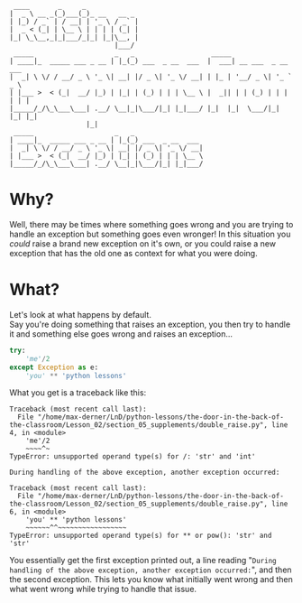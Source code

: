 ```
 ____       _     _             
|  _ \ __ _(_)___(_)_ __   __ _ 
| |_) / _` | / __| | '_ \ / _` |
|  _ < (_| | \__ \ | | | | (_| |
|_| \_\__,_|_|___/_|_| |_|\__, |
                          |___/ 
 _____                    _   _                   _____                    
| ____|_  _____ ___ _ __ | |_(_) ___  _ __  ___  |  ___| __ ___  _ __ ___  
|  _| \ \/ / __/ _ \ '_ \| __| |/ _ \| '_ \/ __| | |_ | '__/ _ \| '_ ` _ \ 
| |___ >  < (_|  __/ |_) | |_| | (_) | | | \__ \ |  _|| | | (_) | | | | | |
|_____/_/\_\___\___| .__/ \__|_|\___/|_| |_|___/ |_|  |_|  \___/|_| |_| |_|
                   |_|                                                     
 _____                    _   _                 
| ____|_  _____ ___ _ __ | |_(_) ___  _ __  ___ 
|  _| \ \/ / __/ _ \ '_ \| __| |/ _ \| '_ \/ __|
| |___ >  < (_|  __/ |_) | |_| | (_) | | | \__ \
|_____/_/\_\___\___| .__/ \__|_|\___/|_| |_|___/
```

# Why?

Well, there may be times where something goes wrong and you are trying to handle an exception but something goes even wronger! In this situation you _could_ raise a brand new exception on it's own, or you could raise a new exception that has the old one as context for what you were doing.

# What?
Let's look at what happens by default.  
Say you're doing something that raises an exception, you then try to handle it and something else goes wrong and raises an exception...

```python
try:
    'me'/2
except Exception as e:
    'you' ** 'python lessons'
```
What you get is a traceback like this:
```
Traceback (most recent call last):
  File "/home/max-derner/LnD/python-lessons/the-door-in-the-back-of-the-classroom/Lesson_02/section_05_supplements/double_raise.py", line 4, in <module>
    'me'/2
    ~~~~^~
TypeError: unsupported operand type(s) for /: 'str' and 'int'

During handling of the above exception, another exception occurred:

Traceback (most recent call last):
  File "/home/max-derner/LnD/python-lessons/the-door-in-the-back-of-the-classroom/Lesson_02/section_05_supplements/double_raise.py", line 6, in <module>
    'you' ** 'python lessons'
    ~~~~~~^^~~~~~~~~~~~~~~~~~
TypeError: unsupported operand type(s) for ** or pow(): 'str' and 'str'
```
You essentially get the first exception printed out, a line reading "`During handling of the above exception, another exception occurred:`", and then the second exception. This lets you know what initially went wrong and then what went wrong while trying to handle that issue.


